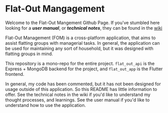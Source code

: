 # Flat-Out Mangagement

Welcome to the Flat-Out Mangement Github Page. If you've stumbled here looking for a _**user manual**_, or _**technical notes**_, they can be found in the [wiki](https://github.com/HonsonCooky/Flat-Out-Management/wiki) 

Flat-Out Management (FOM) is a cross-platform application, that aims to assist flatting groups with managerial tasks. In general, the application can be used for maintaining any sort of household, but it was designed with flatting groups in mind.<br/>

This repository is a mono-repo for the entire project. `flat_out_api` is the Express + MongoDB backend for the project, and `flat_out_app` is the Flutter frontend. 

In general, my code has been commented, but it has not been designed for usage outside of this application. So this README has little information to offer. See the technical notes in the wiki if you'd like to understand my thought processes, and learnings. See the user manual if you'd like to understand how to use the application.
